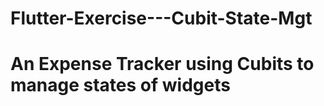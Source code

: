# Flutter-Exercise---Cubit-State-Mgt

# An Expense Tracker using Cubits to manage states of widgets
